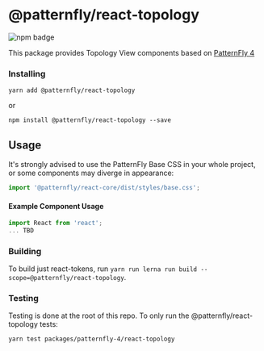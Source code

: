# @patternfly/react-topology

![npm badge](https://img.shields.io/npm/v/@patternfly/react-topology.svg?style=for-the-badge)

This package provides Topology View components based on [PatternFly 4][patternfly-4]


### Installing

```
yarn add @patternfly/react-topology
```

or

```
npm install @patternfly/react-topology --save
```

## Usage

It's strongly advised to use the PatternFly Base CSS in your whole project, or some components may diverge in appearance:

```javascript
import '@patternfly/react-core/dist/styles/base.css';
```

#### Example Component Usage

```javascript
import React from 'react';
... TBD
```

### Building

To build just react-tokens, run `yarn run lerna run build --scope=@patternfly/react-topology`.

### Testing

Testing is done at the root of this repo. To only run the @patternfly/react-topology tests:

```
yarn test packages/patternfly-4/react-topology
```

[patternfly-4]: https://github.com/patternfly/patternfly-next
[docs]: https://patternfly-react.surge.sh/patternfly-4
